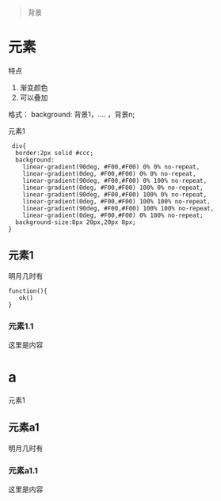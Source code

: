 > 背景

# 元素

特点

1. 渐变颜色
2. 可以叠加

格式：
background: 背景1，.... ，背景n; 

元素1
```
 div{
  border:2px solid #ccc;
  background: 
    linear-gradient(90deg, #F00,#F00) 0% 0% no-repeat,
    linear-gradient(0deg, #F00,#F00) 0% 0% no-repeat,
    linear-gradient(90deg, #F00,#F00) 0% 100% no-repeat,
    linear-gradient(0deg, #F00,#F00) 100% 0% no-repeat,
    linear-gradient(90deg, #F00,#F00) 100% 0% no-repeat,
    linear-gradient(0deg, #F00,#F00) 100% 100% no-repeat,
    linear-gradient(90deg, #F00,#F00) 100% 100% no-repeat,
    linear-gradient(0deg, #F00,#F00) 0% 100% no-repeat;
  background-size:8px 20px,20px 8px;
}
```

## 元素1
明月几时有
```
function(){
   ok()
}
```

### 元素1.1
这里是内容

# a

元素1

## 元素a1
明月几时有

### 元素a1.1
这里是内容
            
            
            
            
            